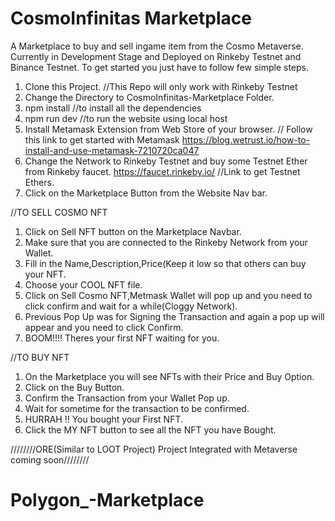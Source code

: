 # CosmoInfinitas Marketplace 
A Marketplace to buy and sell ingame item from the Cosmo Metaverse. Currently in Development Stage and Deployed on Rinkeby Testnet and Binance Testnet. To get started you just have to follow few simple steps. 

1. Clone this Project. //This Repo will only work with Rinkeby Testnet
2. Change the Directory to CosmoInfinitas-Marketplace Folder.
3. npm install       //to install all the dependencies
4. npm run dev       //to run the website using local host
5. Install Metamask Extension from Web Store of your browser. // Follow this link to get started with Metamask https://blog.wetrust.io/how-to-install-and-use-metamask-7210720ca047
6. Change the Network to Rinkeby Testnet and buy some Testnet Ether from Rinkeby faucet. https://faucet.rinkeby.io/  //Link to get Testnet Ethers.
7. Click on the Marketplace Button from the Website Nav bar.


//TO SELL COSMO NFT

1. Click on Sell NFT button on the Marketplace Navbar.
2. Make sure that you are connected to the Rinkeby Network from your Wallet.
3. Fill in the Name,Description,Price(Keep it low so that others can buy your NFT.
4. Choose your COOL NFT file.
5. Click on Sell Cosmo NFT,Metmask Wallet will pop up and you need to click confirm and wait for a while(Cloggy Network).
6. Previous Pop Up was for Signing the Transaction and again a pop up will appear and you need to click Confirm.
7. BOOM!!!! Theres your first NFT waiting for you.

//TO BUY NFT

1. On the Marketplace you will see NFTs with their Price and Buy Option.
2. Click on the Buy Button.
3. Confirm the Transaction from your Wallet Pop up.
4. Wait for sometime for the transaction to be confirmed.
5. HURRAH !! You bought your First NFT.
6. Click the MY NFT button to see all the NFT you have Bought.

////////ORE(Similar to LOOT Project) Project Integrated with Metaverse coming soon////////
# Polygon_-Marketplace
